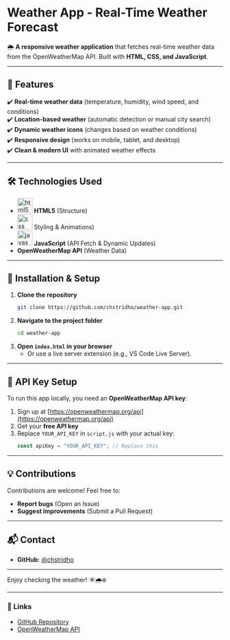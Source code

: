 # **Weather App - Real-Time Weather Forecast**  

🌦️ **A responsive weather application** that fetches real-time weather data from the OpenWeatherMap API. Built with **HTML, CSS, and JavaScript**.  

---

## **📌 Features**  

✔️ **Real-time weather data** (temperature, humidity, wind speed, and conditions)  
✔️ **Location-based weather** (automatic detection or manual city search)  
✔️ **Dynamic weather icons** (changes based on weather conditions)  
✔️ **Responsive design** (works on mobile, tablet, and desktop)  
✔️ **Clean & modern UI** with animated weather effects  

---

## **🛠️ Technologies Used**  

- <img src="https://img.shields.io/badge/HTML5-E34F26?logo=html5&logoColor=white&style=for-the-badge" height="35" alt="html5 logo"  /> **HTML5** (Structure)  
- <img src="https://img.shields.io/badge/CSS-1572B6?logo=css&logoColor=white&style=for-the-badge" height="35" alt="css logo"  /> <span> Styling & Animations)  
- <img src="https://img.shields.io/badge/JavaScript-F7DF1E?logo=javascript&logoColor=black&style=for-the-badge" height="35" alt="javascript logo"  /> **JavaScript** (API Fetch & Dynamic Updates)  
- **OpenWeatherMap API** (Weather Data)  

---

## **🚀 Installation & Setup**  

1. **Clone the repository**  
   ```sh
   git clone https://github.com/chstridho/weather-app.git
   ```
2. **Navigate to the project folder**  
   ```sh
   cd weather-app
   ```
3. **Open `index.html` in your browser**  
   - Or use a live server extension (e.g., VS Code Live Server).  

---

## **🔑 API Key Setup**  

To run this app locally, you need an **OpenWeatherMap API key**:  
1. Sign up at [https://openweathermap.org/api](https://openweathermap.org/api)  
2. Get your **free API key**  
3. Replace `YOUR_API_KEY` in `script.js` with your actual key:  
   ```js
   const apiKey = "YOUR_API_KEY"; // Replace this
   ```
---

## **💡 Contributions**  

Contributions are welcome! Feel free to:  
- **Report bugs** (Open an Issue)  
- **Suggest improvements** (Submit a Pull Request)  

---

## **📬 Contact**  

- **GitHub:** [@chstridho](https://github.com/chstridho)  

---

Enjoy checking the weather! ☀️🌧️❄️  

---  

### **🔗 Links**  
- [GitHub Repository](https://github.com/chstridho/weather-app)  
- [OpenWeatherMap API](https://openweathermap.org/api)  



